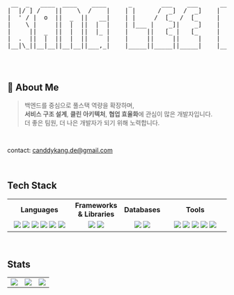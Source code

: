 <!-- 헤더 -->
<div align="center">
<pre>
 __  _   ____  ____    ____      _        ___    ___      ___     ___     ___  __ __  ____  
|  |/ ] /    ||    \  /    |    | |      /  _]  /  _]    |   \   /   \   /  _]|  |  ||    \ 
|  ' / |  o  ||  _  ||   __|    | |     /  [_  /  [_     |    \ |     | /  [_ |  |  ||  _  |
|    \ |     ||  |  ||  |  |    | |___ |    _]|    _]    |  D  ||  O  ||    _]|  |  ||  |  |
|     ||  _  ||  |  ||  |_ |    |     ||   [_ |   [_     |     ||     ||   [_ |  :  ||  |  |
|  .  ||  |  ||  |  ||     |    |     ||     ||     |    |     ||     ||     ||     ||  |  |
|__|\_||__|__||__|__||___,_|    |_____||_____||_____|    |_____| \___/ |_____| \__,_||__|__|

</pre>
</div>

<br/>

## 👋 About Me

> 백엔드를 중심으로 풀스택 역량을 확장하며,   
> **서비스 구조 설계**, **클린 아키텍처**, **협업 효율화**에 관심이 많은 개발자입니다.  
> 더 좋은 팀원, 더 나은 개발자가 되기 위해 노력합니다.

<br/>

contact: canddykang.de@gmail.com

<br/>

## Tech Stack

<table>
  <tr>
    <th width="30%" align="center">Languages</th>
    <th width="22%" align="center">Frameworks & Libraries</th>
    <th width="18%" align="center">Databases</th>
    <th width="30%" align="center">Tools</th>
  </tr>
  <tr>
    <td align="center">
      <img src="https://img.shields.io/badge/HTML5-E34F26?style=flat&logo=HTML5&logoColor=white"/>
      <img src="https://img.shields.io/badge/JavaScript-F7DF1E?style=flat&logo=JavaScript&logoColor=black"/>
      <img src="https://img.shields.io/badge/Java-007396?style=flat&logo=OpenJDK&logoColor=white"/>
      <img src="https://img.shields.io/badge/Python-3776AB?style=flat&logo=Python&logoColor=white"/>
      <img src="https://img.shields.io/badge/CSS3-1572B6?style=flat&logo=CSS3&logoColor=white"/>
      <img src="https://img.shields.io/badge/Kotlin-7F52FF?style=flat&logo=Kotlin&logoColor=white"/>
    </td>
    <td align="center">
      <img src="https://img.shields.io/badge/Vue.js-4FC08D?style=flat&logo=Vue.js&logoColor=white"/>
      <img src="https://img.shields.io/badge/Spring Boot-6DB33F?style=flat&logo=SpringBoot&logoColor=white"/>
    </td>
    <td align="center">
      <img src="https://img.shields.io/badge/MySQL-4479A1?style=flat&logo=MySQL&logoColor=white"/>
      <img src="https://img.shields.io/badge/MariaDB-003545?style=flat&logo=MariaDB&logoColor=white"/>
    </td>
    <td align="center">
      <img src="https://img.shields.io/badge/Postman-FF6C37?style=flat&logo=Postman&logoColor=white"/>
      <img src="https://img.shields.io/badge/Git-F05032?style=flat&logo=Git&logoColor=white"/>
      <img src="https://img.shields.io/badge/GitHub-181717?style=flat&logo=GitHub&logoColor=white"/>
      <img src="https://img.shields.io/badge/Notion-F3F3F3?style=flat&logo=Notion&logoColor=black"/>
      <img src="https://img.shields.io/badge/Figma-F24E1E?style=flat&logo=Figma&logoColor=white"/>
    </td>
  </tr>
</table>

<br/>  
<!--
## Main Projects

<table width="100%" style="table-layout: auto;">
  <tr>
    <th width="45%" align="center">프로젝트 명</th>
    <th width="20%" align="center">기간</th>
    <th width="35%" align="center">사용 기술</th>
  </tr>
  <tr>
    <td>
      <a href="https://github.com/TEAM-DDIS/be14-fin-DDIS-FE"><b>효율적인 인사관리 시스템</b></a><br/>
    </td>
    <td>2025.05 ~ 06</td>
    <td>
      <sub>
        Spring Boot, FastAPI, Vue.js, JavaScript, ChatGPT API, MariaDB
      </sub>
    </td>
  </tr>
  <tr>
    <td>
      <a href="https://github.com/TEAM-DDIS/be14-4th-DDIS-ToDoDduDu-BE"><b>개인 일정 + 공동 목표 관리 가능 협업형 To-do</b></a><br/>
    </td>
    <td>2025.04 ~ 05</td>
    <td><sub>Spring Boot, Vue.js, JavaScript, MariaDB</sub></td>
  </tr>
  <tr>
  <tr>
    <td>
      <a href="https://github.com/RKDLDE/Z_project"><b>Kotlin 기반 프라이빗 커뮤니티 APP</b></a><br/>
    </td>
    <td>2024.07 ~ 11</td>
    <td><sub>Kotlin, Firebase, Kakao API</sub></td>
  </tr>
</table>

<br/>

<details>
<summary><strong> Sub Projects</strong></summary>
<br/>

<table width="100%" style="table-layout: auto;">
  <tr>
    <th width="45%" align="center">프로젝트 명</th>
    <th width="25%" align="center">기간</th>
    <th width="30%" align="center">사용 기술</th>
  </tr>
  <tr>
   <td>
      <a href="https://github.com/be14-2nd-spring-is-coming/be14-2nd-springiscomming-marktory"><b>Markdown 기반 블로그</b></a><br/>
    </td>
    <td>2025.03 ~ 04</td>
    <td><sub>Spring Boot, MariaDB, Eureka</sub></td>
  </tr>
  <tr>
    <td>
      <a href="https://github.com/RKDLDE/be14-1st-DDIS-POPUP"><b>팝업스토어 통합 관리 시스템</b></a><br/>
    </td>
    <td>2025.01</td>
    <td><sub>MariaDB, Linux, Ubuntu</sub></td>
  </tr>

  <tr>
    <td>
      <a href="https://github.com/RKDLDE/panic_project"><b>Flutter 기반 공황장애 관리 보조 APP</b></a><br/>
    </td>
    <td>2023.06 ~ 2024.01</td>
    <td><sub>Flutter, Firebase, Google Cloud API</sub></td>
  </tr>
</table>

</details>

<br/>  
-->

## Stats

<div align="center">
<table>
  <tr>
    <td>
      <img src="https://github-readme-stats.vercel.app/api?username=RKDLDE&show_icons=true&theme=radical&hide_title=true&hide_border=true" />
    </td>
    <td>
      <img src="https://streak-stats.demolab.com/?user=RKDLDE&theme=radical" />
    </td>
    <td>
      <a href="https://solved.ac/rkdkang1112">
        <img src="http://mazassumnida.wtf/api/v2/generate_badge?boj=rkdkang1112" />
      </a>
    </td>
  </tr>
</table>
</div>

<br/>

<!--
<div align="center">
  <img src="https://komarev.com/ghpvc/?username=RKDLDE&color=blue&style=flat-square" alt="visitor badge"/>
</div>
-->
